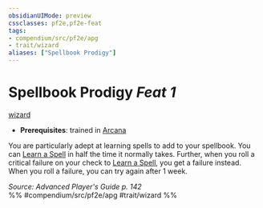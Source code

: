 ```yaml
---
obsidianUIMode: preview
cssclasses: pf2e,pf2e-feat
tags:
- compendium/src/pf2e/apg
- trait/wizard
aliases: ["Spellbook Prodigy"]
---
```

# Spellbook Prodigy  *Feat 1*  
[wizard](rules/traits/wizard.md "Wizard Class Trait")  

- **Prerequisites**: trained in [Arcana](compendium/skills.md#Arcana)

You are particularly adept at learning spells to add to your spellbook. You can [Learn a Spell](rules/actions/learn-a-spell.md) in half the time it normally takes. Further, when you roll a critical failure on your check to [Learn a Spell](rules/actions/learn-a-spell.md), you get a failure instead. When you roll a failure, you can try again after 1 week.

*Source: Advanced Player's Guide p. 142*  
%% #compendium/src/pf2e/apg #trait/wizard %%